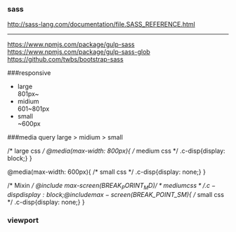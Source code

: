 ### sass

http://sass-lang.com/documentation/file.SASS_REFERENCE.html

---

https://www.npmjs.com/package/gulp-sass
https://www.npmjs.com/package/gulp-sass-glob
https://github.com/twbs/bootstrap-sass

###responsive
* large<br>
801px~
* midium<br>
601~801px
* small<br>
~600px

###media query
large > midium > small

/* large css */
@media(max-width: 800px){
  /* medium css */
  .c-disp{display: block;}
}

@media(max-width: 600px){
  /* small css */
  .c-disp{display: none;}
}

/* Mixin */
@include max-screen($BREAK_PORINT_MD){
  /* medium css */
  .c-disp{display: block;}
}
@include max-screen($BREAK_POINT_SM){
  /* small css */
  .c-disp{display: none;}
}

### viewport
<meta name="viewport" content="widht=device=width, initial-scale=1">





